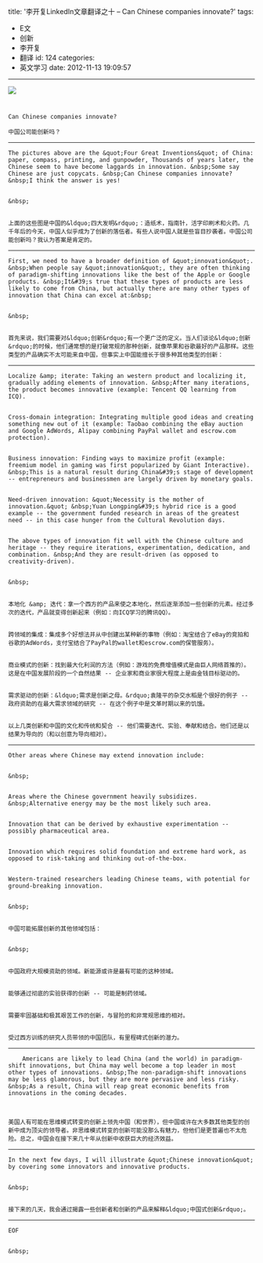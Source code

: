 title: '李开复LinkedIn文章翻译之十 – Can Chinese companies innovate?'
tags:
  - E文
  - 创新
  - 李开复
  - 翻译
id: 124
categories:
  - 英文学习
date: 2012-11-13 19:09:57
---

![](http://media.licdn.com/mpr/mpr/p/1/000/1b0/1ee/22ecd27.jpg)

# 
	Can Chinese companies innovate?

	中国公司能创新吗？

* * *


	The pictures above are the &quot;Four Great Inventions&quot; of China: paper, compass, printing, and gunpowder, Thousands of years later, the Chinese seem to have become laggards in innovation. &nbsp;Some say Chinese are just copycats. &nbsp;Can Chinese companies innovate? &nbsp;I think the answer is yes!


	&nbsp;


	上面的这些图是中国的&ldquo;四大发明&rdquo;：造纸术，指南针，活字印刷术和火药。几千年后的今天，中国人似乎成为了创新的落伍者。有些人说中国人就是些盲目抄袭者。中国公司能创新吗？我认为答案是肯定的。

* * *



	First, we need to have a broader definition of &quot;innovation&quot;. &nbsp;When people say &quot;innovation&quot;, they are often thinking of paradigm-shifting innovations like the best of the Apple or Google products. &nbsp;It&#39;s true that these types of products are less likely to come from China, but actually there are many other types of innovation that China can excel at:&nbsp;


	&nbsp;


	首先来说，我们需要对&ldquo;创新&rdquo;有一个更广泛的定义。当人们谈论&ldquo;创新&rdquo;的时候，他们通常想的是打破常规的那种创新，就像苹果和谷歌最好的产品那样。这些类型的产品确实不太可能来自中国，但事实上中国能擅长于很多种其他类型的创新：

* * *



	Localize &amp; iterate: Taking an western product and localizing it, gradually adding elements of innovation. &nbsp;After many iterations, the product becomes innovative (example: Tencent QQ learning from ICQ).


	Cross-domain integration: Integrating multiple good ideas and creating something new out of it (example: Taobao combining the eBay auction and Google AdWords, Alipay combining PayPal wallet and escrow.com protection).


	Business innovation: Finding ways to maximize profit (example: freemium model in gaming was first popularized by Giant Interactive). &nbsp;This is a natural result during China&#39;s stage of development -- entrepreneurs and businessmen are largely driven by monetary goals.


	Need-driven innovation: &quot;Necessity is the mother of innovation.&quot; &nbsp;Yuan Longping&#39;s hybrid rice is a good example -- the government funded research in areas of the greatest need -- in this case hunger from the Cultural Revolution days.


	The above types of innovation fit well with the Chinese culture and heritage -- they require iterations, experimentation, dedication, and combination. &nbsp;And they are result-driven (as opposed to creativity-driven).


	&nbsp;


	本地化 &amp; 迭代：拿一个西方的产品来使之本地化，然后逐渐添加一些创新的元素。经过多次的迭代，产品就变得创新起来（例如：向ICQ学习的腾讯QQ）。


	跨领域的集成：集成多个好想法并从中创建出某种新的事物（例如：淘宝结合了eBay的竞拍和谷歌的AdWords，支付宝结合了PayPal的wallet和escrow.com的保管服务）。


	商业模式的创新：找到最大化利润的方法（例如：游戏的免费增值模式是由巨人网络首推的）。这是在中国发展阶段的一个自然结果 -- 企业家和商业家很大程度上是由金钱目标驱动的。


	需求驱动的创新：&ldquo;需求是创新之母。&rdquo;袁隆平的杂交水稻是个很好的例子 -- 政府资助的在最大需求领域的研究 -- 在这个例子中是文革时期以来的饥饿。


	以上几类创新和中国的文化和传统和契合 -- 他们需要迭代、实验、奉献和结合。他们还是以结果为导向的（和以创意为导向相对）。



* * *



	Other areas where Chinese may extend innovation include:


	&nbsp;


	Areas where the Chinese government heavily subsidizes. &nbsp;Alternative energy may be the most likely such area.


	Innovation that can be derived by exhaustive experimentation -- possibly pharmaceutical area.


	Innovation which requires solid foundation and extreme hard work, as opposed to risk-taking and thinking out-of-the-box.


	Western-trained researchers leading Chinese teams, with potential for ground-breaking innovation.


	&nbsp;


	中国可能拓展创新的其他领域包括：


	&nbsp;


	中国政府大规模资助的领域。新能源或许是最有可能的这种领域。


	能够通过彻底的实验获得的创新 -- 可能是制药领域。


	需要牢固基础和极其艰苦工作的创新，与冒险的和非常规思维的相对。


	受过西方训练的研究人员带领的中国团队，有里程碑式创新的潜力。

* * *




		Americans are likely to lead China (and the world) in paradigm-shift innovations, but China may well become a top leader in most other types of innovations. &nbsp;The non-paradigm-shift innovations may be less glamorous, but they are more pervasive and less risky. &nbsp;As a result, China will reap great economic benefits from innovations in the coming decades.



	美国人有可能在思维模式转变的创新上领先中国（和世界），但中国或许在大多数其他类型的创新中成为顶尖的领导者。非思维模式转变的创新可能没那么有魅力，但他们是更普遍也不太危险。总之，中国会在接下来几十年从创新中收获巨大的经济效益。

* * *



	In the next few days, I will illustrate &quot;Chinese innovation&quot; by covering some innovators and innovative products.


	&nbsp;


	接下来的几天，我会通过揭露一些创新者和创新的产品来解释&ldquo;中国式创新&rdquo;。

* * *

	EOF


	&nbsp;